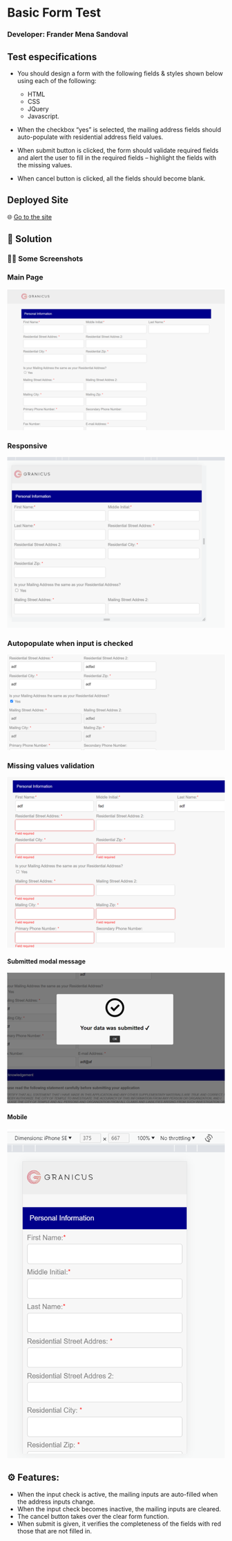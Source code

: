 # Basic Form Test

### Developer: Frander Mena Sandoval


## Test especifications

-	You should design a form with the following fields & styles shown below using each of the following:
    - HTML
    - CSS
    - JQuery
    - Javascript. 
-	When the checkbox “yes” is selected, the mailing address fields should auto-populate with residential address field values.


-	When submit button is clicked, the form should validate required fields and alert the user to fill in the required fields – highlight the fields with the missing values.


-	When cancel button is clicked, all the fields should become blank. 


## Deployed Site

🌐 [Go to the site](https://granicus-test-frander.netlify.app/)


## 📝 Solution

### 📸📸 Some Screenshots

### Main Page
![Image site](/assets/screenshots.png)

### Responsive
![Image site](/assets/screenshot2.png)

### Autopopulate when input is checked
![Image site](/assets/screenshot3.png)

### Missing values validation
![Image site](/assets/screenshot4.png)

#### Submitted modal message
![Image site](/assets/screenshot5.png)

#### Mobile
![Image site](/assets/screenshot.png)


## ⚙ Features:
- When the input check is active, the mailing inputs are auto-filled when the address inputs change.
- When the input check becomes inactive, the mailing inputs are cleared.
- The cancel button takes over the clear form function.
- When submit is given, it verifies the completeness of the fields with red those that are not filled in.